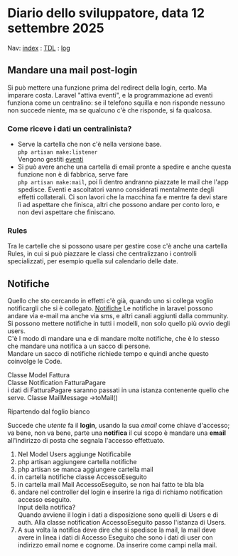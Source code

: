 # Diario dello sviluppatore, data 12 settembre 2025

Nav: [index](../index.md) : [TDL](../TDL.md) : [log](../../storage/logs/laravel.log)

## Mandare una mail post-login

Si può mettere una funzione prima del redirect della login, certo.
Ma imparare costa. Laravel "attiva eventi", e la programmazione ad eventi
funziona come un centralino: se il telefono squilla e non risponde nessuno
non succede niente, ma se qualcuno c'è che risponde, si fa qualcosa.

### Come riceve i dati un centralinista?

* Serve la cartella che non c'è nella versione base.  
`php artisan make:listener`  
Vengono gestiti [eventi](https://laravel.com/docs/12.x/events)
* Si può avere anche una cartella di email pronte a spedire
e anche questa funzione non è di fabbrica, serve fare  
`php artisan make:mail`, poi lì dentro andranno piazzate le mail che l'app spedisce.
Eventi e ascoltatori vanno considerati mentalmente degli
effetti collaterali. Ci son lavori che la macchina fa
e mentre fa devi stare lì ad aspettare che finisca, altri
che possono andare per conto loro, e non devi aspettare che finiscano.

### Rules

Tra le cartelle che si possono usare per gestire cose
c'è anche una cartella Rules, in cui si può piazzare
le classi che centralizzano i controlli specializzati,
per esempio quella sul calendario delle date.

## Notifiche

Quello che sto cercando in effetti c'è già, quando uno si collega
voglio notificargli che si è collegato.
[Notifiche](https://laravel.com/docs/12.x/notifications#introduction)
Le notifiche in laravel possono andare via e-mail
ma anche via sms, e altri canali aggiunti dalla community. Si possono mettere notifiche in tutti i modelli, non solo quello più ovvio degli users.  
C'è l modo di mandare una e di mandare molte notifiche,
che è lo stesso che mandare una notifica a un sacco di persone.  
Mandare un sacco di notifiche richiede tempo e quindi
anche questo coinvolge le Code.

Classe Model Fattura  
Classe Notification FatturaPagare  
i dati di FatturaPagare saranno passati in
una istanza contenente quello che serve.
Classe MailMessage ->toMail()

Ripartendo dal foglio bianco

Succede che *utente* fa il **login**, usando la sua *email* come chiave d'accesso; va bene, non va bene, parte una **notifica** il cui scopo è mandare una **email** all'indirizzo di posta che segnala l'accesso
effettuato.

1. Nel Model Users aggiunge Notificabile
1. php artisan aggiungere cartella notifiche
1. php artisan se manca aggiungere cartella mail
1. in cartella notifiche classe AccessoEseguito
1. in cartella mail Mail AccessoEseguito, se non hai fatto te bla bla
1. andare nel controller del login e inserire la riga di richiamo notification accesso eseguito.  
Input della notifica?  
Quando avviene il login i dati a disposizione sono quelli di Users e di auth. Alla classe notification AccessoEseguito passo l'istanza di Users.
1. A sua volta la notifica deve dire che si spedisce la mail, la mail deve avere in linea i dati di Accesso Eseguito che sono i dati di user con indirizzo email nome e cognome. Da inserire come campi nella mail.
